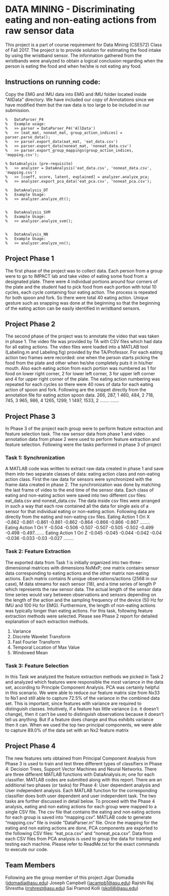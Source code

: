 # DATA MINING - Discriminating eating and non-eating actions from raw sensor data

This project is a part of course requirement for Data Mining (CSE572) Class of Fall 2017. The
project is to provide solution for estimating the food intake by using the wristband sensor. The
information gathered from the wristbands were analyzed to obtain a logical conclusion regarding
when the person is eating the food and when he/she is not eating any food.

## Instructions on running code:

Copy the EMG and IMU data into EMG and IMU folder located inside "AllData" directory.
We have included our copy of Annotations since we have modified them but the raw data is too large to be included in our submission.


    %	DataParser_P4
    %   Example usage:
    %   >> parser = DataParser_P4('AllData')
    %   >> [eat_mat, noneat_mat, group_action_indices] = parser.parse_data();
    %   >> parser.export_data(eat_mat, 'eat_data.csv')
    %   >> parser.export_data(noneat_mat, 'noneat_data.csv')
    %   >> parser.export_group_mappings(group_action_indices, 'mapping.csv');
	
	% DataAnalysis (pre-requisite)
    %   >> analyzer = DataAnalysis('eat_data.csv', 'noneat_data.csv', 'mapping.csv')
    %   >> [coeff, score, latent, explained] = analyzer.analyze_pca;
    %   >> analyzer.export_pca_data('eat_pca.csv', 'noneat_pca.csv');
	
	%	DataAnalysis_DT
    %   Example Usage:
    %   >> analyzer.analyze_dt();

	
	%	DataAnalysis_SVM
    %   Example Usage:
    %   >> analyzer.analyze_svm();
	
	
	%   DataAnalysis_NN
    %   Example Usage:
    %   >> analyzer.analyze_nn();

## Project Phase 1

The first phase of the project was to collect data. Each person from a group were to go to IMPACT
lab and take video of eating some food from a designated plate. There were 4 individual portions
around four corners of the plate and the student had to pick food from each portion with total 10
cycles, each cycle containing four eating action. The process is repeated for both spoon and fork.
So there were total 40 eating action. Unique gesture such as snapping was done at the beginning
so that the beginning of the eating action can be easily identified in wristband sensors.

## Project Phase 2

The second phase of the project was to annotate the video that was taken in phase 1. The video file
was provided by TA with CSV files which had data for all eating actions. The video files were
loaded into a MATLAB tool (Labeling.m and Labeling.fig) provided by the TA/Professor. For
each eating action two frames were recorded: one when the person starts picking the food from the
plate and other when he/she completely puts it in his/her mouth. Also each eating action from each
portion was numbered as 1 for food on lower right corner, 2 for lower left corner, 3 for upper left
corner and 4 for upper right corner of the plate. The eating action numbering was repeated for each
cycles so there were 40 rows of data for each eating action of spoon and fork. Following are the
snippet directly from the annotation file for eating action spoon data.
266, 287, 1
460, 484, 2
718, 745, 3
965, 986, 4
1265, 1299, 1
1497, 1533, 2
…….
…….

## Project Phase 3

In Phase 3 of the project each group were to perform feature extraction and feature selection task.
The raw sensor data from phase 1 and video annotation data from phase 2 were used to perform
feature extraction and feature selection. Following were the tasks performed in phase 3 of project

### Task 1: Synchronization
A MATLAB code was written to extract raw data created in phase 1 and save them into two
separate classes of data: eating action class and non-eating action class. First the raw data for
sensors were synchronized with the frame data created in phase 2. The synchronization was done
by matching the last frame of video to the end time of the sensor data.
Each class of eating and non-eating action were saved into two different csv files: eat_data.csv
and noneat_data.csv. The data inside csv files were arranged in such a way that each row contained
all the data for single axis of a sensor for that individual eating or non-eating action.
Following data are directly from the eating and non-eating csv files.
Eating Action 1 Ori X -0.862 -0.861 -0.861 -0.861 -0.862 -0.864 -0.866 -0.866 -0.867 ……..
Eating Action 1 Ori Y -0.504 -0.506 -0.507 -0.507 -0.505 -0.502 -0.499 -0.498 -0.497……..
Eating Action 1 Ori Z -0.045 -0.045 -0.044 -0.042 -0.04 -0.036 -0.033 -0.03 -0.027 ……..

### Task 2: Feature Extraction

The exported data from Task 1 is initially organized into two three-dimensional matrices with
dimensions NxMxP; one matrix contains sensor data corresponding to eating actions and the other
matrix non-eating actions. Each matrix contains N unique observations/actions (2568 in our case),
M data streams for each sensor (18), and a time series of length P which represents the raw sensor
data. The actual length of the sensor data time series would vary between observations and sensors
depending on the length of the action and the sampling frequency of the device (50 Hz for IMU
and 100 Hz for EMG). Furthermore, the length of non-eating actions was typically longer than
eating actions. For this task, following feature extraction methods were selected. Please see Phase
2 report for detailed explanation of each extraction methods.
1) Variance
2) Discrete Wavelet Transform
3) Fast Fourier Transform
4) Temporal Location of Max Value
5) Windowed Mean

### Task 3: Feature Selection

In this Task we analyzed the feature extraction methods we picked in Task 2 and analyzed which
features were responsible the most variance in the data set, according to Principle Component
Analysis. PCA was certainly helpful in this scenario. We were able to reduce our feature matrix
size from Nx33 to Nx1 and still able to capture 72.5% of the variance in the combined data set.
This is important, since features with variance are required to distinguish classes. Intuitively, if a
feature has little variance (i.e. it doesn’t change), then it can’t be used to distinguish observations
because it doesn’t tell us anything. But if a feature does change and thus exhibits variance then it
can. When we used the top two principal components, we were able to capture 89.0% of the data
set with an Nx2 feature matrix

## Project Phase 4  

The new features sets obtained from Principal Component Analysis from Phase 3 is used to train
and test three different types of classifiers in Phase 4: Decision Trees, Support Vector Machines
and Neural Networks. There are three different MATLAB functions with DataAnalysis.m; one for
each classifier. MATLAB codes are submitted along with this report. There are an additional two
phases (or tasks) for Phase 4: User dependent analysis and User independent analysis. Each
MATLAB function for the corresponding classifier does both user dependent and user independent
task. The two tasks are further discussed in detail below. To proceed with the Phase 4 analysis,
eating and non eating actions for each group were mapped to a single CSV file. The csv file that
contains the eating and non eating actions for each group is saved into “mapping.csv”. MATLAB
code to generate “mapping.csv” file is inside “DataParser.m” file. Once the mapping for the
eating and non eating actions are done, PCA components are exported to the following CSV files:
“eat_pca.csv” and “noneat_pca.csv”. Data from each CSV files from PCA analysis is used to
group the data for training and testing each machine. Please refer to ReadMe.txt for the exact
commands to execute our code.



## Team Members

Following are the group member of this project
Jigar Domadia (jdomadia@asu.edu)
Joseph Campbell (jacampb1@asu.edu)
Rajrshi Raj Shrestha (rrshrest@asu.edu)
Sai Pramod Kolli (skolli6@asu.edu)



